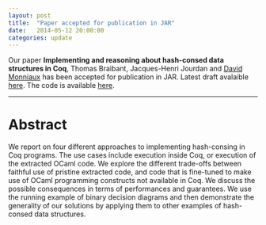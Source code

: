 ```yaml
---
layout: post
title:  "Paper accepted for publication in JAR"
date:   2014-05-12 20:00:00
categories: update
---
```


Our paper **Implementing and reasoning about hash-consed data
structures in Coq**, Thomas Braibant, Jacques-Henri Jourdan and [David
Monniaux](http://www-verimag.imag.fr/~monniaux/) has been accepted for
publication in JAR. Latest draft avalaible 
[here]({{site.url}}/assets/pdf/jar-2014.pdf). The code is available
[here](https://github.com/braibant/hash-consing-coq).

---

# Abstract

We report on four different approaches to implementing hash-consing in
Coq programs. The use cases include execution inside Coq, or execution
of the extracted OCaml code. We explore the different trade-offs
between faithful use of pristine extracted code, and code that is
fine-tuned to make use of OCaml programming constructs not available
in Coq. We discuss the possible consequences in terms of performances
and guarantees.  We use the running example of binary decision
diagrams and then demonstrate the generality of our solutions by
applying them to other examples of hash-consed data structures.

